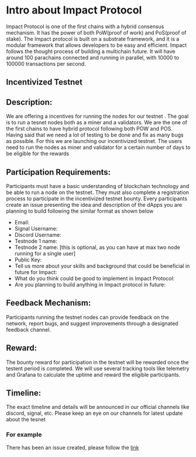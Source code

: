 # Intro about Impact Protocol
Impact Protocol is one of the first chains with a hybrid consensus mechanism. It has the power of both PoW(proof of work) and PoS(proof of stake). The Impact protocol is built on a substrate framework, and it is a modular framework that allows developers to be easy and efficient. Impact follows the thought process of building a multichain future. It will have around 100 parachains connected and running in parallel, with 10000 to 100000 transactions per second.

## Incentivized Testnet

## Description:
We are offering a incentives for running the nodes for our testnet . The goal is to run a tesnet nodes both as a miner and a validators. We are the one of the first chains to have hybrid protocol following both POW and POS. Having said that we need a lot of testing to be done and fix as many bugs as possible. For this we are launching our incentivized testnet. The users need to run the nodes as miner and validator for a certain number of days to be eligible for the rewards

## Participation Requirements: 
Participants must have a basic understanding of blockchain technology and be able to run a node on the testnet. They must also complete a registration process to participate in the incentivized testnet bounty. Every participants create an issue presenting the idea and description of the dApps you are planning to build following the similar format as shown below

 - Email: 
 - Signal Username:
 - Discord Username:
 - Testnode 1 name:
 - Testnode 2 name: [this is optional, as you can have at max two node running for a single user]
 - Public Key: 
 - Tell us more about your skills and background that could be beneficial in future for Impact:
 - What do you think could be good to implement in Impact Protocol:
 - Are you planning to build anything in Impact protocol in future:

## Feedback Mechanism: 
Participants running the testnet nodes can provide feedback on the network, report bugs, and suggest improvements through a designated feedback channel.

## Reward:
The bounty reward for participation in the testnet will be rewarded once the testent period is completed. We will use several tracking tools like telemetry and Grafana to calculate the uptime and reward the eligible participants.

## Timeline:
The exact timeline and details will be announced in our official channels like discord, signal, etc. Please keep an eye on our channels for latest update about the tesnet


### For example
There has been an issue created, please follow the [link](https://github.com/GlobalBoost/incentivized-testnet/issues/1)

